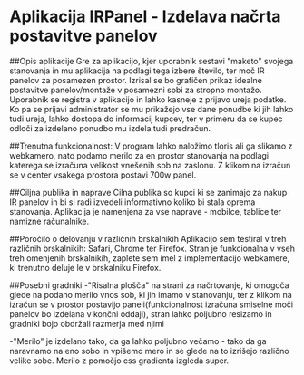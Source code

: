 # Aplikacija IRPanel - Izdelava načrta postavitve panelov

##Opis aplikacije
Gre za aplikacijo, kjer uporabnik sestavi "maketo" svojega stanovanja in mu aplikacija na podlagi tega izbere število, ter moč IR panelov za posamezen prostor. Izrisal se bo grafičen prikaz idealne postavitve panelov/montaže v posamezni sobi za stropno montažo. Uporabnik se registra v aplikacijo in lahko kasneje z prijavo ureja podatke. Ko pa se prijavi administrator se mu prikažejo vse dane ponudbe ki jih lahko tudi ureja, lahko dostopa do informacij kupcev, ter v primeru da se kupec odloči za izdelano ponudbo mu izdela tudi predračun.

##Trenutna funkcionalnost:
V program lahko naložimo tloris ali ga slikamo z webkamero, nato podamo merilo za en prostor stanovanja na podlagi katerega se izračuna velikost vnešenih sob na zaslonu. Z klikom na izračun se v center vsakega prostora postavi 700w panel.

##Ciljna publika in naprave
Cilna publika so kupci ki se zanimajo za nakup IR panelov in bi si radi izvedeli informativno koliko bi stala oprema stanovanja. Aplikacija je namenjena za vse naprave - mobilce, tablice ter namizne računalnike.

##Poročilo o delovanju v različnih brskalnikih
Aplikacijo sem testiral v treh različnih brskalnikih: Safari, Chrome ter Firefox. Stran je funkcionalna v vseh treh omenjenih brskalnikih, zaplete sem imel z implementacijo webkamere, ki trenutno deluje le v brskalniku Firefox.

##Posebni gradniki
-"Risalna plošča" na strani za načrtovanje, ki omogoča glede na podano merilo vnos sob, ki jih imamo v stanovanju, ter z klikom na izračun se v prostor postavijo paneli(funkcionalnost izračuna smiselne moči panelov bo izdelana v končni oddaji), stran lahko poljubno resizamo in gradniki bojo obdržali razmerja med njimi

-"Merilo" je izdelano tako, da ga lahko poljubno večamo - tako da ga naravnamo na eno sobo in vpišemo mero in se glede na to izrišejo različno velike sobe. Merilo z pomočjo css gradienta izgleda super.
